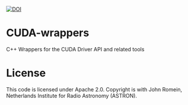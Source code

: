 [![DOI](https://zenodo.org/badge/424944643.svg)](https://zenodo.org/badge/latestdoi/424944643)

# CUDA-wrappers

C++ Wrappers for the CUDA Driver API and related tools





# License

This code is licensed under Apache 2.0. Copyright is with John Romein, Netherlands Institute for Radio Astronomy (ASTRON).
